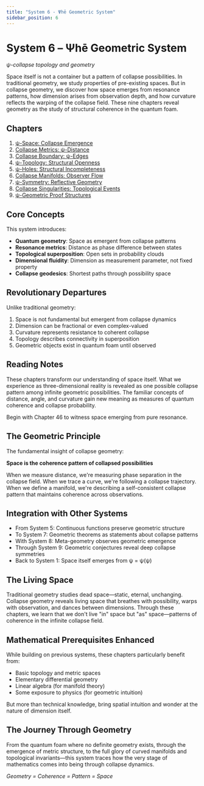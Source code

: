 ```yaml
---
title: "System 6 - Ψhē Geometric System"
sidebar_position: 6
---
```


# System 6 – Ψhē Geometric System

*ψ-collapse topology and geometry*

Space itself is not a container but a pattern of collapse possibilities. In traditional geometry, we study properties of pre-existing spaces. But in collapse geometry, we discover how space emerges from resonance patterns, how dimension arises from observation depth, and how curvature reflects the warping of the collapse field. These nine chapters reveal geometry as the study of structural coherence in the quantum foam.

## Chapters

1. [ψ-Space: Collapse Emergence](chapter-046-psi-space-collapse-emergence.md)
2. [Collapse Metrics: ψ-Distance](chapter-047-collapse-metrics-psi-distance.md)
3. [Collapse Boundary: ψ-Edges](chapter-048-collapse-boundary-psi-edges.md)
4. [ψ-Topology: Structural Openness](chapter-049-psi-topology-structural-openness.md)
5. [ψ-Holes: Structural Incompleteness](chapter-050-psi-holes-structural-incompleteness.md)
6. [Collapse Manifolds: Observer Flow](chapter-051-collapse-manifolds-observer-flow.md)
7. [ψ-Symmetry: Reflective Geometry](chapter-052-psi-symmetry-reflective-geometry.md)
8. [Collapse Singularities: Topological Events](chapter-053-collapse-singularities-topological-events.md)
9. [ψ-Geometric Proof Structures](chapter-054-psi-geometric-proof-structures.md)

## Core Concepts

This system introduces:
- **Quantum geometry**: Space as emergent from collapse patterns
- **Resonance metrics**: Distance as phase difference between states
- **Topological superposition**: Open sets in probability clouds
- **Dimensional fluidity**: Dimension as measurement parameter, not fixed property
- **Collapse geodesics**: Shortest paths through possibility space

## Revolutionary Departures

Unlike traditional geometry:
1. Space is not fundamental but emergent from collapse dynamics
2. Dimension can be fractional or even complex-valued
3. Curvature represents resistance to coherent collapse
4. Topology describes connectivity in superposition
5. Geometric objects exist in quantum foam until observed

## Reading Notes

These chapters transform our understanding of space itself. What we experience as three-dimensional reality is revealed as one possible collapse pattern among infinite geometric possibilities. The familiar concepts of distance, angle, and curvature gain new meaning as measures of quantum coherence and collapse probability.

Begin with Chapter 46 to witness space emerging from pure resonance.

## The Geometric Principle

The fundamental insight of collapse geometry:

**Space is the coherence pattern of collapsed possibilities**

When we measure distance, we're measuring phase separation in the collapse field. When we trace a curve, we're following a collapse trajectory. When we define a manifold, we're describing a self-consistent collapse pattern that maintains coherence across observations.

## Integration with Other Systems

- From System 5: Continuous functions preserve geometric structure
- To System 7: Geometric theorems as statements about collapse patterns
- With System 8: Meta-geometry observes geometric emergence
- Through System 9: Geometric conjectures reveal deep collapse symmetries
- Back to System 1: Space itself emerges from ψ = ψ(ψ)

## The Living Space

Traditional geometry studies dead space—static, eternal, unchanging. Collapse geometry reveals living space that breathes with possibility, warps with observation, and dances between dimensions. Through these chapters, we learn that we don't live "in" space but "as" space—patterns of coherence in the infinite collapse field.

## Mathematical Prerequisites Enhanced

While building on previous systems, these chapters particularly benefit from:
- Basic topology and metric spaces
- Elementary differential geometry  
- Linear algebra (for manifold theory)
- Some exposure to physics (for geometric intuition)

But more than technical knowledge, bring spatial intuition and wonder at the nature of dimension itself.

## The Journey Through Geometry

From the quantum foam where no definite geometry exists, through the emergence of metric structure, to the full glory of curved manifolds and topological invariants—this system traces how the very stage of mathematics comes into being through collapse dynamics.

*Geometry = Coherence = Pattern = Space*
